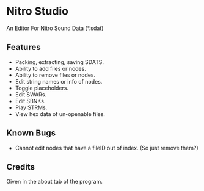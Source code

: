 # Nitro Studio 
An Editor For Nitro Sound Data (*.sdat) 
 
## Features 
* Packing, extracting, saving SDATS. 
* Ability to add files or nodes. 
* Ability to remove files or nodes. 
* Edit string names or info of nodes. 
* Toggle placeholders.
* Edit SWARs.
* Edit SBNKs.
* Play STRMs.
* View hex data of un-openable files. 
 
## Known Bugs 
* Cannot edit nodes that have a fileID out of index. (So just remove them?)
 
## Credits 
Given in the about tab of the program. 